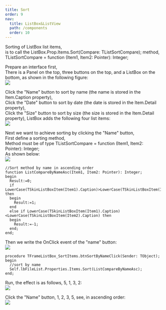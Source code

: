 ```yaml
---
title: Sort
order: 9
nav:
  title: ListBox&ListView
  path: /components
  order: 10
---
```


Sorting of ListBox list items,  
is to call the ListBox.Prop.Items.Sort(Compare: TListSortCompare); method,  
TListSortCompare = function (Item1, Item2: Pointer): Integer;

Prepare an interface first,  
There is a Panel on the top, three buttons on the top, and a ListBox on the bottom, as shown in the following figure:  
![](<http://www.orangeui.cn/orangeuiblog/OrangeUI/10.13.OrangeUI%E6%8E%A7%E4%BB%B6%E4%BD%BF%E7%94%A8%E8%AF%B4%E6%98%8E(%E5%88%97%E8%A1%A8%E6%A1%86%E6%8E%A7%E4%BB%B6ListBox)(%E7%A4%BA%E4%BE%8B13%20%E5%88%97%E8%A1%A8%E6%8E%92%E5%BA%8F).files/image001.png>)

Click the "Name" button to sort by name (the name is stored in the Item.Caption property),  
Click the "Date" button to sort by date (the date is stored in the Item.Detail property),  
Click the "Size" button to sort by size (the size is stored in the Item.Detail property),
ListBox adds the following four list items:  
![](<http://www.orangeui.cn/orangeuiblog/OrangeUI/10.13.OrangeUI%E6%8E%A7%E4%BB%B6%E4%BD%BF%E7%94%A8%E8%AF%B4%E6%98%8E(%E5%88%97%E8%A1%A8%E6%A1%86%E6%8E%A7%E4%BB%B6ListBox)(%E7%A4%BA%E4%BE%8B13%20%E5%88%97%E8%A1%A8%E6%8E%92%E5%BA%8F).files/image003.png>)

Next we want to achieve sorting by clicking the "Name" button,  
First define a sorting method,  
Method must be of type TListSortCompare = function (Item1, Item2: Pointer): Integer;  
As shown below:  
![](<http://www.orangeui.cn/orangeuiblog/OrangeUI/10.13.OrangeUI%E6%8E%A7%E4%BB%B6%E4%BD%BF%E7%94%A8%E8%AF%B4%E6%98%8E(%E5%88%97%E8%A1%A8%E6%A1%86%E6%8E%A7%E4%BB%B6ListBox)(%E7%A4%BA%E4%BE%8B13%20%E5%88%97%E8%A1%A8%E6%8E%92%E5%BA%8F).files/image005.png>)

```delphi | pure
//Sort method by name in ascending order
function ListCompareByNameAsc(Item1, Item2: Pointer): Integer;
begin
  Result:=0;
  if LowerCase(TSkinListBoxItem(Item1).Caption)>LowerCase(TSkinListBoxItem(Item2).Caption) then
  begin
    Result:=1;
  end
  else if LowerCase(TSkinListBoxItem(Item1).Caption)<LowerCase(TSkinListBoxItem(Item2).Caption) then
  begin
    Result:=-1;
  end;
end;
```

Then we write the OnClick event of the "name" button:  
![](<http://www.orangeui.cn/orangeuiblog/OrangeUI/10.13.OrangeUI%E6%8E%A7%E4%BB%B6%E4%BD%BF%E7%94%A8%E8%AF%B4%E6%98%8E(%E5%88%97%E8%A1%A8%E6%A1%86%E6%8E%A7%E4%BB%B6ListBox)(%E7%A4%BA%E4%BE%8B13%20%E5%88%97%E8%A1%A8%E6%8E%92%E5%BA%8F).files/image007.png>)

```delphi | pure
procedure TFrameListBox_SortItems.btnSortByNameClick(Sender: TObject);
begin
  //sort by name
  Self.lbFileList.Properties.Items.Sort(ListCompareByNameAsc);
end;
```

Run, the effect is as follows, 5, 1, 3, 2:  
![](<http://www.orangeui.cn/orangeuiblog/OrangeUI/10.13.OrangeUI%E6%8E%A7%E4%BB%B6%E4%BD%BF%E7%94%A8%E8%AF%B4%E6%98%8E(%E5%88%97%E8%A1%A8%E6%A1%86%E6%8E%A7%E4%BB%B6ListBox)(%E7%A4%BA%E4%BE%8B13%20%E5%88%97%E8%A1%A8%E6%8E%92%E5%BA%8F).files/image009.png>)

Click the "Name" button, 1, 2, 3, 5, see, in ascending order:  
![](<http://www.orangeui.cn/orangeuiblog/OrangeUI/10.13.OrangeUI%E6%8E%A7%E4%BB%B6%E4%BD%BF%E7%94%A8%E8%AF%B4%E6%98%8E(%E5%88%97%E8%A1%A8%E6%A1%86%E6%8E%A7%E4%BB%B6ListBox)(%E7%A4%BA%E4%BE%8B13%20%E5%88%97%E8%A1%A8%E6%8E%92%E5%BA%8F).files/image011.png>)
